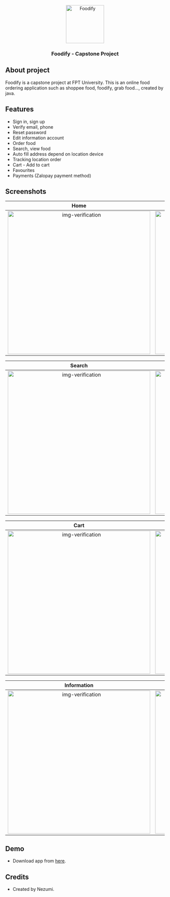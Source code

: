 <p align="center">
<img src="https://github.com/Nez27/Foodify/assets/123229563/c65d2f4b-c522-4a54-a1a7-5667bb4feeb1" 
     width="120" title="Foodify">
</p>

<h3 align="center">Foodify - Capstone Project</h3>

## About project
Foodify is a capstone project at FPT University. This is an online food ordering application such as shoppee food, foodify, grab food..., created by java.

## Features
- Sign in, sign up
- Verify email, phone
- Reset password
- Edit information account
- Order food
- Search, view food
- Auto fill address depend on location device
- Tracking location order
- Cart - Add to cart
- Favourites
- Payments (Zalopay payment method)



## Screenshots

Home               |Sign in               |Verify phone               
:-------------------------:|:-------------------------:|:-------------------------:
<img class="img-fluid" src="https://github.com/Nez27/Foodify/assets/123229563/25a23735-ba9d-4c5d-8e6d-35fa1e6ebe62" alt="img-verification" height="450"/>|<img class="img-fluid" src="https://github.com/Nez27/Foodify/assets/123229563/3f6441f7-db33-4bbd-af06-2c7f5f3ce43e" alt="img-verification" height="450"/>|<img class="img-fluid" src="https://github.com/Nez27/Foodify/assets/123229563/398451af-2c59-461c-80fc-0715a89b3422" alt="img-verification" height="450"/>|

Search               |Order               |Order Placed
:-------------------------:|:-------------------------:|:-------------------------:
<img class="img-fluid" src="https://github.com/Nez27/Foodify/assets/123229563/94efc6bf-03f6-40c3-9fae-9b1e202c84bb" alt="img-verification" height="450"/>|<img class="img-fluid" src="https://github.com/Nez27/Foodify/assets/123229563/725ec865-ae4f-40e4-baa1-cea29a4e7e4d" alt="img-verification" height="450"/>|<img class="img-fluid" src="https://github.com/Nez27/Foodify/assets/123229563/0b8f8080-15bc-4d81-bcb9-9ea791b65809" alt="img-verification" height="450"/>|

Cart               |  Profile               | Address Manager             
:-------------------------:|:-------------------------:|:-------------------------:
<img class="img-fluid" src="https://github.com/Nez27/Foodify/assets/123229563/569735a1-37ea-4262-966f-aac276cbc5dc" alt="img-verification" height="450"/>|<img class="img-fluid" src="https://github.com/Nez27/Foodify/assets/123229563/567b7526-cf0a-4ed8-9358-56392433ceae" alt="img-verification" height="450"/>|<img class="img-fluid" src="https://github.com/Nez27/Foodify/assets/123229563/fa137c31-b23b-47b0-8d68-c6cf87ea36cd" alt="img-verification" height="450"/>|


Information              |   Favorites               |  Zalopay Paymemt                   
:-------------------------:|:-------------------------:|:-------------------------:
<img class="img-fluid" src="https://github.com/Nez27/Foodify/assets/123229563/fcc17d9d-3630-44e1-b537-f23d557abdad" alt="img-verification" height="450"/>|<img class="img-fluid" src="https://github.com/Nez27/Foodify/assets/123229563/d1d2d13e-5d2e-4235-9a28-8d95da164754" alt="img-verification" height="450"/>|<img class="img-fluid" src="https://github.com/Nez27/Foodify/assets/123229563/4956b28a-9f64-4560-a188-0900e7e57421" alt="img-verification" height="450"/>|


## Demo
- Download app from [here](https://nezumi-onedrive.vercel.app/api/raw/?path=/Foodify/foodify.apk).

## Credits
- Created by Nezumi.
